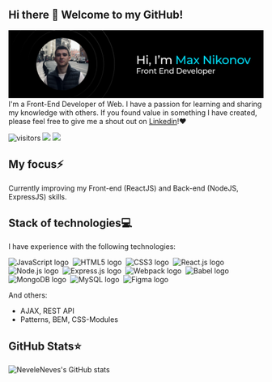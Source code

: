 ## Hi there 👋 Welcome to my GitHub!

![Profile Preview](https://github.com/neveleneves/neveleneves/blob/master/profile_preview1.png)
I'm a Front-End Developer of Web. I have a passion for learning and sharing my knowledge with others. If you found value in something I have created, please feel free to give me a shout out on [Linkedin](https://www.linkedin.com/in/neveleneves/)!♥

![visitors](https://pageview.vercel.app/?github_user=neveleneves)
[<img src="https://img.shields.io/badge/Telegram-%40Neveleneves">](https://t.me/nevelenevess)
[<img src="https://img.shields.io/badge/Email-moe%40max.nikonov.work">](mailto:max.nikonov.work@gmail.com)

## My focus⚡️
Currently improving my Front-end (ReactJS) and Back-end (NodeJS, ExpressJS) skills.

## Stack of technologies💻
I have experience with the following technologies:

<img src="https://img.shields.io/badge/JavaScript-282C34?logo=javascript&logoColor=F7DF1E" alt="JavaScript logo" title="JavaScript" height="25" />&nbsp;
<img src="https://img.shields.io/badge/HTML5-282C34?logo=html5&logoColor=E34F26" alt="HTML5 logo" title="HTML5" height="25" />&nbsp;
<img src="https://img.shields.io/badge/CSS3-282C34?logo=css3&logoColor=1572B6" alt="CSS3 logo" title="CSS3" height="25" />&nbsp;
<img src="https://img.shields.io/badge/React.js-282C34?logo=react&logoColor=61DAFB" alt="React.js logo" title="React.js" height="25" />&nbsp;
<img src="https://img.shields.io/badge/Node.js-282C34?logo=node.js&logoColor=339933" alt="Node.js logo" title="Node.js" height="25" />&nbsp;
<img src="https://img.shields.io/badge/Express.js-282C34?logo=express&logoColor=FFFFFF" alt="Express.js logo" title="Express.js" height="25" />&nbsp;
<img src="https://img.shields.io/badge/Webpack-282C34?logo=webpack&logoColor=8ED5FA" alt="Webpack logo" title="Webpack" height="25" />&nbsp;
<img src="https://img.shields.io/badge/Babel-282C34?logo=babel&logoColor=F7DF1E" alt="Babel logo" title="Babel" height="25" />&nbsp;
<img src="https://img.shields.io/badge/MongoDB-282C34?logo=mongodb&logoColor=47A248" alt="MongoDB logo" title="MongoDB" height="25" />&nbsp;
<img src="https://img.shields.io/badge/MySQL-282C34?logo=mysql&logoColor=F29111" alt="MySQL logo" title="MySQL" height="25" />&nbsp;
<img src="https://img.shields.io/badge/Figma-282C34?logo=figma&logoColor=61DAFB" alt="Figma logo" title="Figma" height="25" />&nbsp;

And others:
* AJAX, REST API
* Patterns, BEM, CSS-Modules

## GitHub Stats⭐
![NeveleNeves's GitHub stats](https://github-readme-stats.vercel.app/api?username=neveleneves&show_icons=true&title_color=00E0FF&text_color=FFFFFF&theme=tokyonight&bg_color=000000&icon_color=00E0FF)

